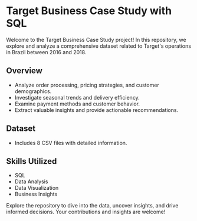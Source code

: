 # Target Business Case Study with SQL

Welcome to the Target Business Case Study project! In this repository, we explore and analyze a comprehensive dataset related to Target's operations in Brazil between 2016 and 2018.

## Overview
- Analyze order processing, pricing strategies, and customer demographics.
- Investigate seasonal trends and delivery efficiency.
- Examine payment methods and customer behavior.
- Extract valuable insights and provide actionable recommendations.

## Dataset 
- Includes 8 CSV files with detailed information.

## Skills Utilized
- SQL
- Data Analysis
- Data Visualization
- Business Insights

Explore the repository to dive into the data, uncover insights, and drive informed decisions. Your contributions and insights are welcome!
